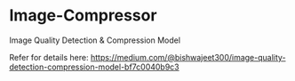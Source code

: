 # Image-Compressor
Image Quality Detection &amp; Compression Model

Refer for details here: https://medium.com/@bishwajeet300/image-quality-detection-compression-model-bf7c0040b9c3
